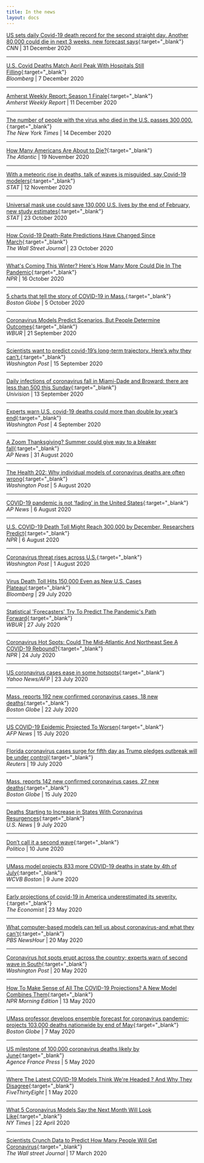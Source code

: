 ```yaml
---
title: In the news
layout: docs
---
```


[US sets daily Covid-19 death record for the second straight day. Another 80,000 could die in next 3 weeks, new forecast says](https://www.cnn.com/2020/12/31/health/us-coronavirus-thursday/index.html){:target="_blank"}  
_CNN_ | 31 December 2020

***

[U.S. Covid Deaths Match April Peak With Hospitals Still Filling](https://www.bloomberg.com/news/articles/2020-12-07/u-s-covid-deaths-match-april-peak-with-hospitals-still-filling){:target="_blank"}  
_Bloomberg_ | 7 December 2020

***

[Amherst Weekly Report: Season 1 Finale](https://youtu.be/vAA7Vjow4xo){:target="_blank"}  
_Amherst Weekly Report_ | 11 December 2020

***

[The number of people with the virus who died in the U.S. passes 300,000.](https://www.nytimes.com/live/2020/12/14/world/covid-19-coronavirus#the-number-of-people-with-the-virus-who-died-in-the-us-passes-300000){:target="_blank"}  
_The New York Times_ | 14 December 2020

***


[How Many Americans Are About to Die?](https://www.theatlantic.com/science/archive/2020/11/coronavirus-death-rate-third-surge/617150/){:target="_blank"}  
_The Atlantic_ | 19 November 2020

***


[With a meteoric rise in deaths, talk of waves is misguided, say Covid-19 modelers](https://www.statnews.com/2020/11/12/with-a-meteoric-rise-in-deaths-talk-of-waves-is-misguided-say-covid-19-modelers/){:target="_blank"}  
_STAT_ | 12 November 2020

***


[Universal mask use could save 130,000 U.S. lives by the end of February, new study estimates](https://www.statnews.com/2020/10/23/universal-mask-use-could-save-130000-lives-by-the-end-of-february-new-modeling-study-says/){:target="_blank"}  
_STAT_ | 23 October 2020

***

[How Covid-19 Death-Rate Predictions Have Changed Since March](https://www.wsj.com/articles/how-covid-19-death-rate-predictions-have-changed-since-march-11603445400?st=ogt1to63xgermm6&reflink=article_email_share){:target="_blank"}  
_The Wall Street Journal_ | 23 October 2020

***

[What's Coming This Winter? Here's How Many More Could Die In The Pandemic](https://www.npr.org/sections/health-shots/2020/10/16/924240204/how-bad-will-coronavirus-be-this-winter-model-projects-170-000-more-u-s-deaths){:target="_blank"}  
_NPR_ | 16 October 2020

***

[5 charts that tell the story of COVID-19 in Mass.](https://www.bostonglobe.com/2020/10/05/nation/5-charts-that-tell-story-covid-19-mass/){:target="_blank"}  
_Boston Globe_ | 5 October 2020

***

[Coronavirus Models Predict Scenarios, But People Determine Outcomes](https://www.wbur.org/hereandnow/2020/09/21/coronavirus-models-outcomes){:target="_blank"}  
_WBUR_ | 21 September 2020

***

[Scientists want to predict covid-19’s long-term trajectory. Here’s why they can’t.](https://www.washingtonpost.com/outlook/2020/09/15/scientists-want-predict-covid-19s-long-term-trajectory-heres-why-they-cant/){:target="_blank"}  
_Washington Post_ | 15 September 2020

***

[Daily infections of coronavirus fall in Miami-Dade and Broward: there are less than 500 this Sunday](https://www.univision.com/local/miami-wltv/continuan-bajando-los-casos-diarios-de-coronavirus-en-florida-las-muertes-tambien-disminuyen){:target="_blank"}  
_Univision_ | 13 September 2020

***

[Experts warn U.S. covid-19 deaths could more than double by year’s end](https://www.washingtonpost.com/health/experts-warn-us-death-toll-could-hit-410000-by-years-end/2020/09/04/ffc34736-eea7-11ea-99a1-71343d03bc29_story.html?hpid=hp_hp-banner-low_410000deaths-10a:homepage/story-ans){:target="_blank"}  
_Washington Post_ | 4 September 2020

***

[A Zoom Thanksgiving? Summer could give way to a bleaker fall](https://apnews.com/cc6ed42c1bcc5109b1e6b1bccc39091d){:target="_blank"}  
_AP News_ | 31 August 2020

***

[The Health 202: Why individual models of coronavirus deaths are often wrong](https://www.washingtonpost.com/politics/2020/08/05/health-202-why-individual-models-coronavirus-deaths-are-often-wrong/){:target="_blank"}  
_Washington Post_ | 5 August 2020

***

[COVID-19 pandemic is not ‘fading’ in the United States](https://apnews.com/afs:Content:9213894577){:target="_blank"}  
_AP News_ | 6 August 2020

***

[U.S. COVID-19 Death Toll Might Reach 300,000 by December, Researchers Predict](https://www.npr.org/2020/08/06/899881918/u-s-covid-19-death-toll-might-reach-300-000-by-december-researchers-predict){:target="_blank"}  
_NPR_ | 6 August 2020

***

[Coronavirus threat rises across U.S.](https://www.washingtonpost.com/health/coronavirus-threat-rises-across-us-we-just-have-to-assume-the-monster-is-everywhere/2020/08/01/cdb505e0-d1d8-11ea-8c55-61e7fa5e82ab_story.html){:target="_blank"}  
_Washington Post_ | 1 August 2020

***

[Virus Death Toll Hits 150,000 Even as New U.S. Cases Plateau](https://www.bloomberg.com/news/articles/2020-07-29/virus-death-toll-hits-150-000-even-as-new-u-s-cases-plateau?srnd=coronavirus){:target="_blank"}  
_Bloomberg_ | 29 July 2020

***

[Statistical 'Forecasters' Try To Predict The Pandemic's Path Forward](https://www.wbur.org/commonhealth/2020/07/27/umass-amherst-coronavirus-modeling-reich){:target="_blank"}  
_WBUR_ | 27 July 2020

***


[Coronavirus Hot Spots: Could The Mid-Atlantic And Northeast See A COVID-19 Rebound?](https://www.npr.org/sections/health-shots/2020/07/24/895144417/coronavirus-hot-spots-could-the-mid-atlantic-and-northeast-see-a-covid-19-reboun){:target="_blank"}  
_NPR_ | 24 July 2020

***

[US coronavirus cases ease in some hotspots](https://news.yahoo.com/us-coronavirus-cases-ease-hotspots-171043026.html){:target="_blank"}  
_Yahoo News/AFP_ | 23 July 2020

***

[Mass. reports 192 new confirmed coronavirus cases, 18 new deaths](https://www.bostonglobe.com/2020/07/22/nation/umass-model-sees-continued-slow-decline-mass-coronavirus-deaths/){:target="_blank"}  
_Boston Globe_ | 22 July 2020

***

[US COVID-19 Epidemic Projected To Worsen](https://www.barrons.com/news/us-covid-19-epidemic-projected-to-worsen-01594826104){:target="_blank"}  
_AFP News_ | 15 July 2020

***

[Florida coronavirus cases surge for fifth day as Trump pledges outbreak will be under control](https://www.reuters.com/article/us-health-coronavirus-usa-idUSKCN24K0IP){:target="_blank"}  
_Reuters_ | 19 July 2020

***


[Mass. reports 142 new confirmed coronavirus cases, 27 new deaths](https://www.bostonglobe.com/2020/07/15/nation/umass-model-predicts-total-8774-mass-coronavirus-deaths-four-weeks/){:target="_blank"}  
_Boston Globe_ | 15 July 2020

***

[Deaths Starting to Increase in States With Coronavirus Resurgences](https://www.usnews.com/news/health-news/articles/2020-07-09/coronavirus-deaths-increasing-in-states-with-resurgences){:target="_blank"}  
_U.S. News_ | 9 July 2020

***

[Don’t call it a second wave](https://www.politico.com/newsletters/politico-nightly-coronavirus-special-edition/2020/06/10/dont-call-it-a-second-wave-489488){:target="_blank"}  
_Politico_ | 10 June 2020

***

[UMass model projects 833 more COVID-19 deaths in state by 4th of July](https://www.wcvb.com/article/umass-model-projects-833-more-covid-19-deaths-in-state-by-4th-of-july/32819172){:target="_blank"}  
_WCVB Boston_ | 9 June 2020  

***

[Early projections of covid-19 in America underestimated its severity.](https://www.economist.com/graphic-detail/2020/05/23/early-projections-of-covid-19-in-america-underestimated-its-severity){:target="_blank"}  
_The Economist_ | 23 May 2020

***  

[What computer-based models can tell us about coronavirus-and what they can't](https://www.pbs.org/newshour/show/what-computer-based-models-can-tell-us-about-coronavirus-and-what-they-cant){:target="_blank"}  
_PBS NewsHour_ | 20 May 2020 

***

[Coronavirus hot spots erupt across the country; experts warn of second wave in South](https://www.washingtonpost.com/health/coronavirus-hot-spots-erupt-across-the-country-experts-warn-of-possible-outbreaks-in-south/2020/05/20/49bc6d10-9ab4-11ea-a282-386f56d579e6_story.html){:target="_blank"}  
_Washington Post_ | 20 May 2020  

***

[How To Make Sense of All The COVID-19 Projections? A New Model Combines Them](https://www.npr.org/sections/health-shots/2020/05/13/855038708/combining-different-models-new-coronavirus-projection-shows-110-000-deaths-by-ju){:target="_blank"}  
_NPR Morning Edition_ | 13 May 2020

***

[UMass professor develops ensemble forecast for coronavirus pandemic; projects 103,000 deaths nationwide by end of May](https://www.bostonglobe.com/2020/05/07/metro/umass-professor-develops-ensemble-forecast-coronavirus-pandemic-projects-103000-deaths-nationwide-by-end-may/){:target="_blank"}  
_Boston Globe_ | 7 May 2020  

***

[US milestone of 100,000 coronavirus deaths likely by June](https://www.deccanherald.com/international/world-news-politics/us-milestone-of-100000-coronavirus-deaths-likely-by-june-833657.html){:target="_blank"}  
_Agence France Press_ | 5 May 2020  

***

[Where The Latest COVID-19 Models Think We're Headed ? And Why They Disagree](https://projects.fivethirtyeight.com/covid-forecasts/){:target="_blank"}  
_FiveThirtyEight_ | 1 May 2020  

***

[What 5 Coronavirus Models Say the Next Month Will Look Like](https://www.nytimes.com/interactive/2020/04/22/upshot/coronavirus-models.html){:target="_blank"}  
_NY Times_ | 22 April 2020  

***
[Scientists Crunch Data to Predict How Many People Will Get Coronavirus](https://www.wsj.com/articles/scientists-crunch-data-to-predict-how-many-people-will-get-coronavirus-11584479851){:target="_blank"}  
_The Wall street Journal_ | 17 March 2020  

